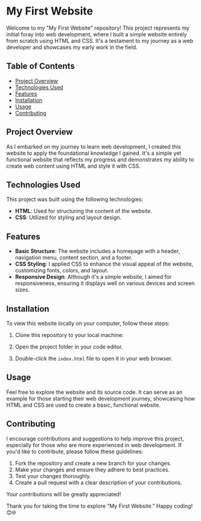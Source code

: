 # My First Website

Welcome to my "My First Website" repository! This project represents my initial foray into web development, where I built a simple website entirely from scratch using HTML and CSS. It's a testament to my journey as a web developer and showcases my early work in the field.

## Table of Contents

- [Project Overview](#project-overview)
- [Technologies Used](#technologies-used)
- [Features](#features)
- [Installation](#installation)
- [Usage](#usage)
- [Contributing](#contributing)

## Project Overview

As I embarked on my journey to learn web development, I created this website to apply the foundational knowledge I gained. It's a simple yet functional website that reflects my progress and demonstrates my ability to create web content using HTML and style it with CSS.

## Technologies Used

This project was built using the following technologies:

- **HTML**: Used for structuring the content of the website.
- **CSS**: Utilized for styling and layout design.

## Features

- **Basic Structure**: The website includes a homepage with a header, navigation menu, content section, and a footer.
- **CSS Styling**: I applied CSS to enhance the visual appeal of the website, customizing fonts, colors, and layout.
- **Responsive Design**: Although it's a simple website, I aimed for responsiveness, ensuring it displays well on various devices and screen sizes.

## Installation

To view this website locally on your computer, follow these steps:

1. Clone this repository to your local machine:

2. Open the project folder in your code editor.

3. Double-click the `index.html` file to open it in your web browser.

## Usage

Feel free to explore the website and its source code. It can serve as an example for those starting their web development journey, showcasing how HTML and CSS are used to create a basic, functional website.

## Contributing

I encourage contributions and suggestions to help improve this project, especially for those who are more experienced in web development. If you'd like to contribute, please follow these guidelines:

1. Fork the repository and create a new branch for your changes.
2. Make your changes and ensure they adhere to best practices.
3. Test your changes thoroughly.
4. Create a pull request with a clear description of your contributions.

Your contributions will be greatly appreciated!

Thank you for taking the time to explore "My First Website." Happy coding! 😊🌐
